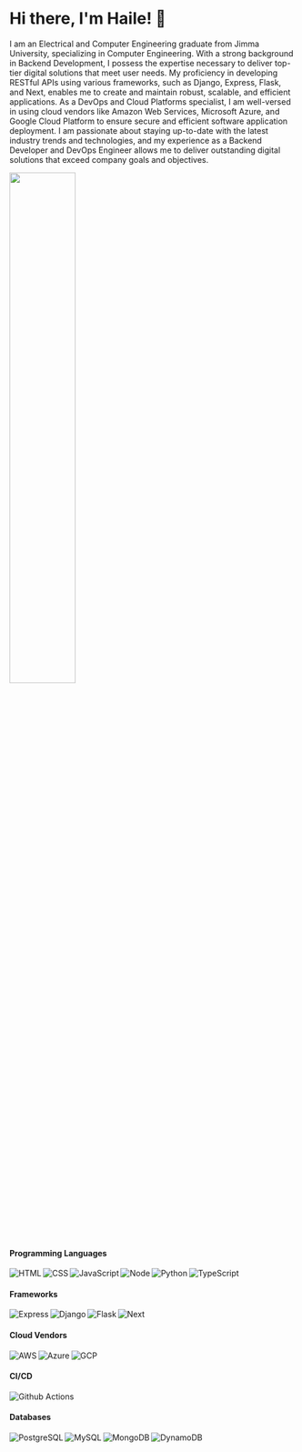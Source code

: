 # Hi there, I'm Haile!  👋

I am an Electrical and Computer Engineering graduate from Jimma University, specializing in Computer Engineering. With a strong background in Backend Development, I possess the expertise necessary to deliver top-tier digital solutions that meet user needs. My proficiency in developing RESTful APIs using various frameworks, such as Django, Express, Flask, and Next, enables me to create and maintain robust, scalable, and efficient applications. As a DevOps and Cloud Platforms specialist, I am well-versed in using cloud vendors like Amazon Web Services, Microsoft Azure, and Google Cloud Platform to ensure secure and efficient software application deployment. I am passionate about staying up-to-date with the latest industry trends and technologies, and my experience as a Backend Developer and DevOps Engineer allows me to deliver outstanding digital solutions that exceed company goals and objectives.

<!-- <img align="left" width="48%" src="https://github-readme-stats.vercel.app/api?username=hailatGH&show_icons=true&theme=transparent" />-->
<img width="48%" src="https://github-readme-stats.vercel.app/api/top-langs/?username=hailatGH&layout=compact" />

#### Programming Languages
<img align="left" alt="HTML" src="https://img.shields.io/badge/html5-%23E34F26.svg?style=for-the-badge&logo=html5&logoColor=white" />
<img align="left" alt="CSS" src="https://img.shields.io/badge/css3-%231572B6.svg?style=for-the-badge&logo=css3&logoColor=white" />
<img align="left" alt="JavaScript" src="https://img.shields.io/badge/javascript-%23323330.svg?style=for-the-badge&logo=javascript&logoColor=%23F7DF1E" />
<img align="left" alt="Node" src="https://img.shields.io/badge/node.js-6DA55F?style=for-the-badge&logo=node.js&logoColor=white" />
<img align="left" alt="Python" src="https://img.shields.io/badge/python-3670A0?style=for-the-badge&logo=python&logoColor=ffdd54" />
<img alt="TypeScript" src="https://img.shields.io/badge/typescript-%23007ACC.svg?style=for-the-badge&logo=typescript&logoColor=white" />

#### Frameworks
<img align="left" alt="Express" src="https://img.shields.io/badge/express.js-%23404d59.svg?style=for-the-badge&logo=express&logoColor=%2361DAFB" />
<img align="left" alt="Django" src="https://img.shields.io/badge/django-%23092E20.svg?style=for-the-badge&logo=django&logoColor=white" />
<img align="left" alt="Flask" src="https://img.shields.io/badge/flask-%23000.svg?style=for-the-badge&logo=flask&logoColor=white" />
<img alt= "Next" src="https://img.shields.io/badge/Next-black?style=for-the-badge&logo=next.js&logoColor=white" />

#### Cloud Vendors
<img align="left" alt="AWS" src="https://img.shields.io/badge/AWS-%23FF9900.svg?style=for-the-badge&logo=amazon-aws&logoColor=white" />
<img align="left" alt="Azure" src="https://img.shields.io/badge/azure-%230072C6.svg?style=for-the-badge&logo=microsoftazure&logoColor=white" />
<img alt="GCP" src="https://img.shields.io/badge/GoogleCloud-%234285F4.svg?style=for-the-badge&logo=google-cloud&logoColor=white" />

#### CI/CD
<img alt="Github Actions" src="https://img.shields.io/badge/github%20actions-%232671E5.svg?style=for-the-badge&logo=githubactions&logoColor=white" />

#### Databases
<img align="left" alt="PostgreSQL" src="https://img.shields.io/badge/postgres-%23316192.svg?style=for-the-badge&logo=postgresql&logoColor=white" />
<img align="left" alt="MySQL" src="https://img.shields.io/badge/mysql-%2300f.svg?style=for-the-badge&logo=mysql&logoColor=white" />
<img align="left" alt="MongoDB" src="https://img.shields.io/badge/MongoDB-%234ea94b.svg?style=for-the-badge&logo=mongodb&logoColor=white" />
<img alt="DynamoDB" src="https://img.shields.io/badge/Amazon%20DynamoDB-4053D6?style=for-the-badge&logo=Amazon%20DynamoDB&logoColor=white" />
